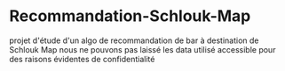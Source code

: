 # Recommandation-Schlouk-Map
projet d'étude d'un algo de recommandation de bar à destination de Schlouk Map
nous ne pouvons pas laissé les data utilisé accessible pour des raisons évidentes de confidentialité 
